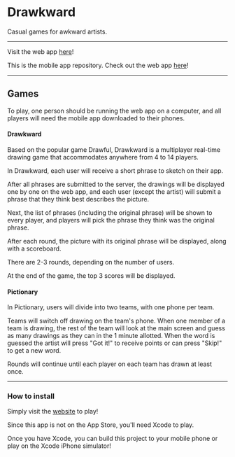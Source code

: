 # Drawkward <br>
Casual games for awkward artists.

---

Visit the web app [here](http://drawkward.herokuapp.com/)!

This is the mobile app repository. Check out the web app [here](https://github.com/ayoung09/capstone-webapp)!

---

## Games

To play, one person should be running the web app on a computer, and all players will need the mobile app downloaded to their phones.

#### Drawkward

Based on the popular game Drawful, Drawkward is a multiplayer real-time drawing game that accommodates anywhere from 4 to 14 players.

In Drawkward, each user will receive a short phrase to sketch on their app. <br>

After all phrases are submitted to the server, the drawings will be displayed one by one on the web app, and each user (except the artist) will submit a phrase that they think best describes the picture. <br>

Next, the list of phrases (including the original phrase) will be shown to every player, and players will pick the phrase they think was the original phrase.

After each round, the picture with its original phrase will be displayed, along with a scoreboard.

There are 2-3 rounds, depending on the number of users.

At the end of the game, the top 3 scores will be displayed.


#### Pictionary

In Pictionary, users will divide into two teams, with one phone per team.

Teams will switch off drawing on the team's phone. When one member of a team is drawing, the rest of the team will look at the main screen and guess as many drawings as they can in the 1 minute allotted.
When the word is guessed the artist will press "Got it!" to receive points or can press "Skip!" to get a new word.

Rounds will continue until each player on each team has drawn at least once.

----
### How to install
Simply visit the [website](http://drawkward.herokuapp.com/) to play!

Since this app is not on the App Store, you'll need Xcode to play.

Once you have Xcode, you can build this project to your mobile phone or play on the Xcode iPhone simulator!
